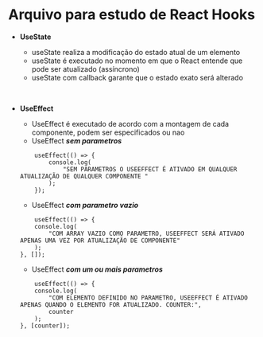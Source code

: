 # Arquivo para estudo de React Hooks

-   **UseState**

    -   useState realiza a modificação do estado atual de um elemento
    -   useState é executado no momento em que o React entende que pode ser atualizado (assíncrono)
    -   useState com callback garante que o estado exato será alterado

</br>

-   **UseEffect**

    -   UseEffect é executado de acordo com a montagem de cada componente, podem ser especificados ou nao
    -   UseEffect **_sem parametros_**

    ```
        useEffect(() => {
            console.log(
                "SEM PARAMETROS O USEEFFECT É ATIVADO EM QUALQUER ATUALIZAÇÃO DE QUALQUER COMPONENTE "
            );
        });
    ```

    -   UseEffect **_com parametro vazio_**

    ```
        useEffect(() => {
        console.log(
            "COM ARRAY VAZIO COMO PARAMETRO, USEEFFECT SERÁ ATIVADO APENAS UMA VEZ POR ATUALIZAÇÃO DE COMPONENTE"
        );
    }, []);
    ```

    -   UseEffect **_com um ou mais parametros_**

    ```
        useEffect(() => {
        console.log(
            "COM ELEMENTO DEFINIDO NO PARAMETRO, USEEFFECT É ATIVADO APENAS QUANDO O ELEMENTO FOR ATUALIZADO. COUNTER:",
            counter
        );
    }, [counter]);
    ```
